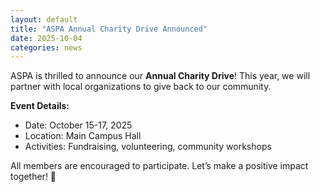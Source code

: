```yaml
---
layout: default
title: "ASPA Annual Charity Drive Announced"
date: 2025-10-04
categories: news
---
```


ASPA is thrilled to announce our **Annual Charity Drive**! This year, we will partner with local organizations to give back to our community.

**Event Details:**
- Date: October 15-17, 2025
- Location: Main Campus Hall
- Activities: Fundraising, volunteering, community workshops

All members are encouraged to participate. Let’s make a positive impact together! 🌟
